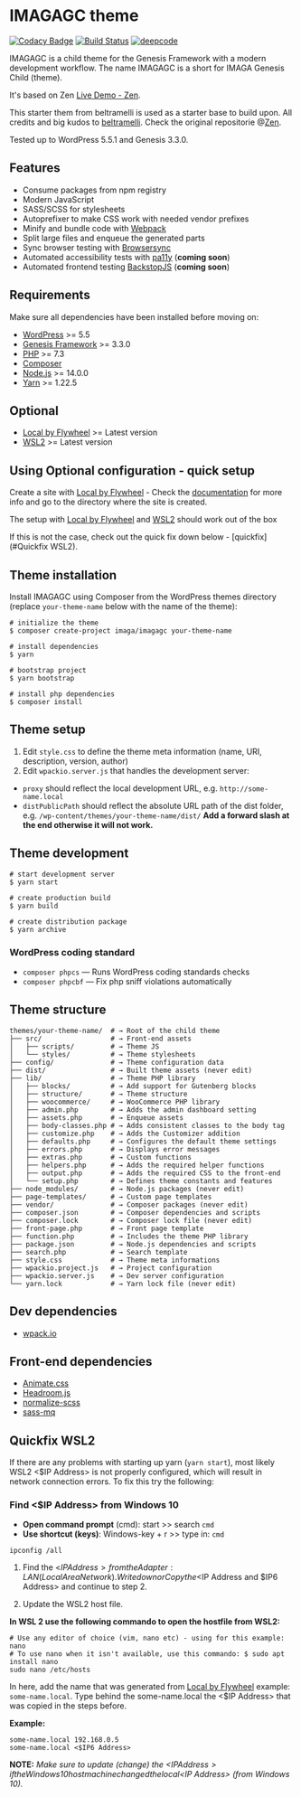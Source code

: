 # IMAGAGC theme

[![Codacy Badge](https://api.codacy.com/project/badge/Grade/811d211a8f564649a073186b250b7c97)](https://app.codacy.com/manual/Checo200/IMAGAGC?utm_source=github.com&utm_medium=referral&utm_content=Checo200/IMAGAGC&utm_campaign=Badge_Grade_Settings)
[![Build Status](https://travis-ci.com/Checo200/IMAGAGC.svg?branch=master)](https://travis-ci.com/Checo200/IMAGAGC)
[![deepcode](https://www.deepcode.ai/api/gh/badge?key=eyJhbGciOiJIUzI1NiIsInR5cCI6IkpXVCJ9.eyJwbGF0Zm9ybTEiOiJnaCIsIm93bmVyMSI6IkNoZWNvMjAwIiwicmVwbzEiOiJJTUFHQUdDIiwiaW5jbHVkZUxpbnQiOmZhbHNlLCJhdXRob3JJZCI6MTI2MjMsImlhdCI6MTU5OTkzMDI2Nn0.s7SwUlNM_uLfHxpXQeXIC9MmZ7wDAPRJ-PaLyUCnEBE)](https://www.deepcode.ai/app/gh/Checo200/IMAGAGC/_/dashboard?utm_content=gh%2FCheco200%2FIMAGAGC)

IMAGAGC is a child theme for the Genesis Framework with a modern development workflow. The name IMAGAGC is a short for IMAGA Genesis Child (theme).

It's based on Zen [Live Demo - Zen](https://beltramelli.app/zen/).

This starter them from beltramelli is used as a starter base to build upon.
All credits and big kudos to [beltramelli](https://twitter.com/NicBeltramelli).
Check the original repositorie @[Zen](https://github.com/NicBeltramelli/zen).

Tested up to WordPress 5.5.1 and Genesis 3.3.0.

## Features

- Consume packages from npm registry
- Modern JavaScript
- SASS/SCSS for stylesheets
- Autoprefixer to make CSS work with needed vendor prefixes
- Minify and bundle code with [Webpack](https://webpack.github.io/)
- Split large files and enqueue the generated parts
- Sync browser testing with [Browsersync](http://www.browsersync.io/)
- Automated accessibility tests with [pa11y](https://pa11y.org/) (**coming soon**)
- Automated frontend testing [BackstopJS](https://github.com/garris/BackstopJS) (**coming soon**)

## Requirements

Make sure all dependencies have been installed before moving on:

- [WordPress](https://wordpress.org/) >= 5.5
- [Genesis Framework](https://my.studiopress.com/themes/genesis/) >= 3.3.0
- [PHP](https://secure.php.net/manual/en/install.php) >= 7.3
- [Composer](https://getcomposer.org/download/)
- [Node.js](http://nodejs.org/) >= 14.0.0
- [Yarn](https://yarnpkg.com/en/docs/install) >= 1.22.5

## Optional

- [Local by Flywheel](https://localwp.com/) >= Latest version
- [WSL2](https://docs.microsoft.com/en-us/windows/wsl/wsl2-index) >= Latest version

## Using Optional configuration - quick setup

Create a site with [Local by Flywheel](https://localwp.com/) - Check the [documentation](https://localwp.com/help-docs) for more info and go to the directory where the site is created.

The setup with [Local by Flywheel](https://localwp.com/) and [WSL2](https://docs.microsoft.com/en-us/windows/wsl/wsl2-index) should work out of the box

If this is not the case, check out the quick fix down below - [quickfix](#Quickfix WSL2).

## Theme installation

Install IMAGAGC using Composer from the WordPress themes directory (replace `your-theme-name` below with the name of the theme):

```shell
# initialize the theme
$ composer create-project imaga/imagagc your-theme-name

# install dependencies
$ yarn

# bootstrap project
$ yarn bootstrap

# install php dependencies
$ composer install
```

## Theme setup

1. Edit `style.css` to define the theme meta information (name, URI, description, version, author)
2. Edit `wpackio.server.js` that handles the development server:

- `proxy` should reflect the local development URL, e.g. `http://some-name.local`
- `distPublicPath` should reflect the absolute URL path of the dist folder, e.g. `/wp-content/themes/your-theme-name/dist/`
  **Add a forward slash at the end otherwise it will not work.**

## Theme development

```shell
# start development server
$ yarn start

# create production build
$ yarn build

# create distribution package
$ yarn archive
```

### WordPress coding standard

- `composer phpcs` — Runs WordPress coding standards checks
- `composer phpcbf` — Fix php sniff violations automatically

## Theme structure

```shell
themes/your-theme-name/  # → Root of the child theme
├── src/                 # → Front-end assets
│   ├── scripts/         # → Theme JS
│   └── styles/          # → Theme stylesheets
├── config/              # → Theme configuration data
├── dist/                # → Built theme assets (never edit)
├── lib/                 # → Theme PHP library
│   ├── blocks/          # → Add support for Gutenberg blocks
│   ├── structure/       # → Theme structure
│   ├── woocommerce/     # → WooCommerce PHP library
│   ├── admin.php        # → Adds the admin dashboard setting
│   ├── assets.php       # → Enqueue assets
│   ├── body-classes.php # → Adds consistent classes to the body tag
│   ├── customize.php    # → Adds the Customizer addition
│   ├── defaults.php     # → Configures the default theme settings
│   ├── errors.php       # → Displays error messages
│   ├── extras.php       # → Custom functions
│   ├── helpers.php      # → Adds the required helper functions
│   ├── output.php       # → Adds the required CSS to the front-end
│   └── setup.php        # → Defines theme constants and features
├── node_modules/        # → Node.js packages (never edit)
├── page-templates/      # → Custom page templates
├── vendor/              # → Composer packages (never edit)
├── composer.json        # → Composer dependencies and scripts
├── composer.lock        # → Composer lock file (never edit)
├── front-page.php       # → Front page template
├── function.php         # → Includes the theme PHP library
├── package.json         # → Node.js dependencies and scripts
├── search.php           # → Search template
├── style.css            # → Theme meta informations
├── wpackio.project.js   # → Project configuration
├── wpackio.server.js    # → Dev server configuration
└── yarn.lock            # → Yarn lock file (never edit)
```

## Dev dependencies

- [wpack.io](https://github.com/swashata/wp-webpack-script)

## Front-end dependencies

- [Animate.css](https://github.com/daneden/animate.css)
- [Headroom.js](https://github.com/WickyNilliams/headroom.js)
- [normalize-scss](https://github.com/JohnAlbin/normalize-scss)
- [sass-mq](https://github.com/sass-mq/sass-mq)

## Quickfix WSL2

If there are any problems with starting up yarn (`yarn start`), most likely WSL2 <\$IP Address> is not properly configured, which will result in network connection errors.
To fix this try the following:

### Find <\$IP Address> from Windows 10

- **Open command prompt** (cmd): start >> search `cmd`
- **Use shortcut (keys)**: Windows-key + r >> type in: `cmd`

```shell
ipconfig /all
```

1. Find the <$IP Address> from the Adapter: LAN (Local Area Network). Write down or Copy the <$IP Address and \$IP6 Address> and continue to step 2.

2. Update the WSL2 host file.

**In WSL 2 use the following commando to open the hostfile from WSL2:**

```shell
# Use any editor of choice (vim, nano etc) - using for this example: nano
# To use nano when it isn't available, use this commando: $ sudo apt install nano
sudo nano /etc/hosts
```

In here, add the name that was generated from [Local by Flywheel](https://localwp.com/) example: `some-name.local`. Type behind the some-name.local the <\$IP Address> that was copied in the steps before.

**Example:**

```shell
some-name.local 192.168.0.5
some-name.local <$IP6 Address>
```

**NOTE:** _Make sure to update (change) the <$IP Address> if the Windows 10 hostmachine changed the local <$IP Address> (from Windows 10)._

